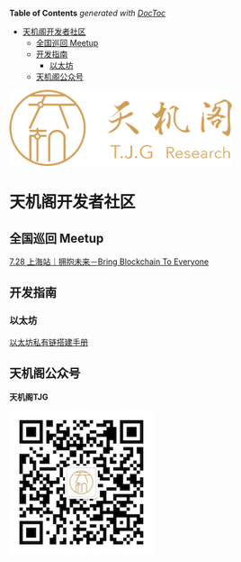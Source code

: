 <!-- START doctoc generated TOC please keep comment here to allow auto update -->
<!-- DON'T EDIT THIS SECTION, INSTEAD RE-RUN doctoc TO UPDATE -->
**Table of Contents**  *generated with [DocToc](https://github.com/thlorenz/doctoc)*

- [天机阁开发者社区](#%E5%A4%A9%E6%9C%BA%E9%98%81%E5%BC%80%E5%8F%91%E8%80%85%E7%A4%BE%E5%8C%BA)
  - [全国巡回 Meetup](#%E5%85%A8%E5%9B%BD%E5%B7%A1%E5%9B%9E-meetup)
  - [开发指南](#%E5%BC%80%E5%8F%91%E6%8C%87%E5%8D%97)
    - [以太坊](#%E4%BB%A5%E5%A4%AA%E5%9D%8A)
  - [天机阁公众号](#%E5%A4%A9%E6%9C%BA%E9%98%81%E5%85%AC%E4%BC%97%E5%8F%B7)

<!-- END doctoc generated TOC please keep comment here to allow auto update -->

![TJG_LOGO](images/TJG_logo.png)

# 天机阁开发者社区

## 全国巡回 Meetup

[7.28 上海站｜拥抱未来－Bring Blockchain To Everyone](meetup/shanghai)

## 开发指南

### 以太坊

[以太坊私有链搭建手册](guide/eth/manual.md)

## 天机阁公众号

**天机阁TJG**

![TJG_QRCode](images/TJG_QRCode.jpg)